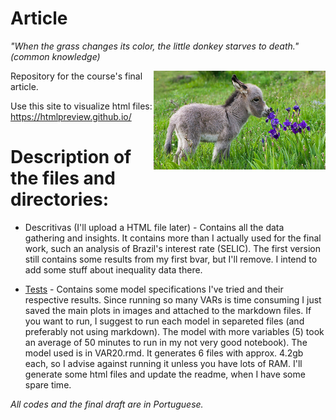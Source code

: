 # Article

_"When the grass changes its color, the little donkey starves to death." (common knowledge)_ 

<p align = "left">
    <img src="https://github.com/aishameriane/msc-economics/blob/master/Macroeconomics_II/article/donkey.jpg" width="275" align = "right">
</p>

Repository for the course's final article.

Use this site to visualize html files: https://htmlpreview.github.io/

# Description of the files and directories:

* Descritivas (I'll upload a HTML file later) - Contains all the data gathering and insights. It contains more than I actually used for the final work, such an analysis of Brazil's interest rate (SELIC). The first version still contains some results from my first bvar, but I'll remove. I intend to add some stuff about inequality data there.

* [Tests](https://github.com/aishameriane/msc-economics/tree/master/Macroeconomics_II/article/Tests) - Contains some model specifications I've tried and their respective results. Since running so many VARs is time consuming I just saved the main plots in images and attached to the markdown files. If you want to run, I suggest to run each model in separeted files (and preferably not using markdown). The model with more variables (5) took an average of 50 minutes to run in my not very good notebook). The model used is in VAR20.rmd. It generates 6 files with approx. 4.2gb each, so I advise against running it unless you have lots of RAM. I'll generate some html files and update the readme, when I have some spare time.

_All codes and the final draft are in Portuguese._

